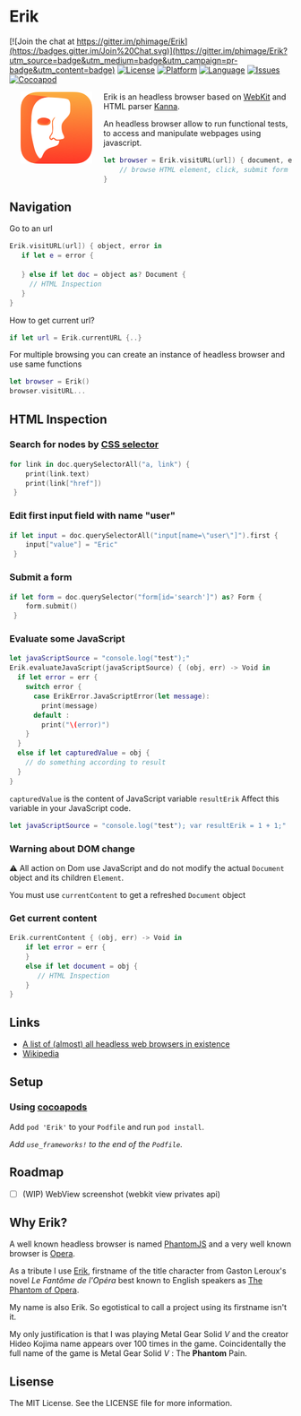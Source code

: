 # Erik

[![Join the chat at https://gitter.im/phimage/Erik](https://badges.gitter.im/Join%20Chat.svg)](https://gitter.im/phimage/Erik?utm_source=badge&utm_medium=badge&utm_campaign=pr-badge&utm_content=badge)
[![License](https://img.shields.io/badge/license-MIT-blue.svg?style=flat
            )](http://mit-license.org) [![Platform](http://img.shields.io/badge/platform-ios_osx-lightgrey.svg?style=flat
             )](https://developer.apple.com/resources/) [![Language](http://img.shields.io/badge/language-swift-orange.svg?style=flat
             )](https://developer.apple.com/swift) [![Issues](https://img.shields.io/github/issues/phimage/Erik.svg?style=flat
           )](https://github.com/phimage/Erik/issues) [![Cocoapod](http://img.shields.io/cocoapods/v/Erik.svg?style=flat)](http://cocoadocs.org/docsets/Erik/)


[<img align="left" src="logo.png" hspace="20">](#logo) Erik is an headless browser based on [WebKit](https://fr.wikipedia.org/wiki/WebKit) and HTML parser [Kanna](https://github.com/tid-kijyun/Kanna).

An headless browser allow to run functional tests, to access and manipulate webpages using javascript.

```swift
let browser = Erik.visitURL(url]) { document, error in
    // browse HTML element, click, submit form and more
}
```

## Navigation
Go to an url
```swift
Erik.visitURL(url]) { object, error in
   if let e = error {

   } else if let doc = object as? Document {
     // HTML Inspection
   }
}
```
How to get current url?
```swift
if let url = Erik.currentURL {..}
```

For multiple browsing you can create an instance of headless browser and use same functions
```swift
let browser = Erik()
browser.visitURL...
```

## HTML Inspection
### Search for nodes by [CSS selector](http://www.w3schools.com/cssref/css_selectors.asp)
```swift
for link in doc.querySelectorAll("a, link") {
    print(link.text)
    print(link["href"])
 }
```
### Edit first input field with name "user"
```swift
if let input = doc.querySelectorAll("input[name=\"user\"]").first {
    input["value"] = "Eric"
 }
```

### Submit a form
```swift
if let form = doc.querySelector("form[id='search']") as? Form {
    form.submit()
 }
```

### Evaluate some JavaScript
```swift
let javaScriptSource = "console.log("test");"
Erik.evaluateJavaScript(javaScriptSource) { (obj, err) -> Void in
  if let error = err {
    switch error {
      case ErikError.JavaScriptError(let message):
        print(message)
      default :
        print("\(error)")
    }
  }
  else if let capturedValue = obj {
    // do something according to result
  }
}
```
`capturedValue` is the content of JavaScript variable `resultErik`
Affect this variable in your JavaScript code.
```swift
let javaScriptSource = "console.log("test"); var resultErik = 1 + 1;"
```

### Warning about DOM change
:warning: All action on Dom use JavaScript and do not modify the actual
`Document` object and its children `Element`.

You must use `currentContent` to get a refreshed `Document` object

### Get current content
```swift
Erik.currentContent { (obj, err) -> Void in
    if let error = err {
    }
    else if let document = obj {
       // HTML Inspection
    }
}
```
## Links
- [A list of (almost) all headless web browsers in existence](https://github.com/dhamaniasad/HeadlessBrowsers)
- [Wikipedia](https://en.wikipedia.org/wiki/Headless_browser)

## Setup

### Using [cocoapods](http://cocoapods.org/) ##

Add `pod 'Erik'` to your `Podfile` and run `pod install`.

*Add `use_frameworks!` to the end of the `Podfile`.*

## Roadmap
- [ ] (WIP) WebView screenshot (webkit view privates api)

## Why Erik?

A well known headless browser is named [PhantomJS](http://phantomjs.org/) and a very well known browser is [Opera](www.opera.com).

As a tribute I use [Erik](https://en.wikipedia.org/wiki/Erik_(The_Phantom_of_the_Opera)), firstname of the title character from Gaston Leroux's novel *Le Fantôme de l'Opéra* best known to English speakers as [The Phantom of Opera](https://en.wikipedia.org/wiki/The_Phantom_of_the_Opera). 

My name is also Erik. So egotistical to call a project using its firstname isn't it.

My only justification is that I was playing Metal Gear Solid *V* and the creator Hideo Kojima name appears over 100 times in the game. Coincidentally the full name of the game is Metal Gear Solid *V* : The  **Phantom** Pain.

## Lisense
The MIT License. See the LICENSE file for more information.
